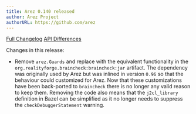 ```yaml
---
title: Arez 0.140 released
author: Arez Project
authorURL: https://github.com/arez
---
```


[Full Changelog](https://github.com/arez/arez/compare/v0.139...v0.140)
[API Differences](/api-diff/?key=arez&old=0.139&new=0.140)

Changes in this release:

* Remove `arez.Guards` and replace with the equivalent functionality in the `org.realityforge.braincheck:braincheck:jar` artifact. The dependency was originally used by Arez but was inlined in version `0.96` so that the behaviour could customized for Arez. Now that these customizations have been back-ported to `braincheck` there is no longer any valid reason to keep them. Removing the code also means that the `j2cl_library` definition in Bazel can be simplified as it no longer needs to suppress the `checkDebuggerStatement` warning.
